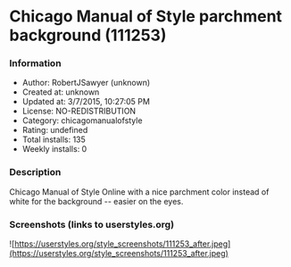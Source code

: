 # Chicago Manual of Style parchment background (111253)

### Information
- Author: RobertJSawyer (unknown)
- Created at: unknown
- Updated at: 3/7/2015, 10:27:05 PM
- License: NO-REDISTRIBUTION
- Category: chicagomanualofstyle
- Rating: undefined
- Total installs: 135
- Weekly installs: 0


### Description
Chicago Manual of Style Online with a nice parchment color instead of white for the background -- easier on the eyes.


### Screenshots (links to userstyles.org)
![https://userstyles.org/style_screenshots/111253_after.jpeg](https://userstyles.org/style_screenshots/111253_after.jpeg)


